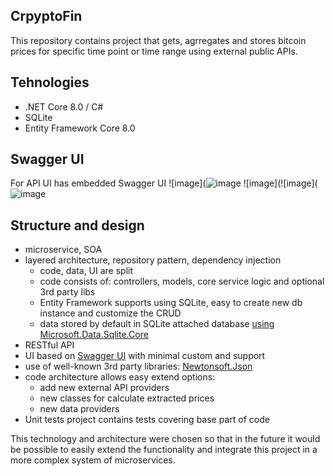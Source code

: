 ## CrpyptoFin
This repository contains project that gets, agrregates and stores bitcoin prices for specific time point or time range using external public APIs.

## Tehnologies
 - .NET Core 8.0 / C#
 - SQLite
 - Entity Framework Core 8.0
 
## Swagger UI
For API UI has embedded Swagger UI 
![image](![image](https://github.com/user-attachments/assets/41226084-3834-489a-80d7-130e76b88955)
![image](![image](![image](https://github.com/user-attachments/assets/7b3b1b9d-01fd-41ac-8792-ddb424aa9a87)

## Structure and design
- microservice, SOA
- layered architecture, repository pattern, dependency injection
  - code, data, UI are split
  - code consists of: controllers, models, core service logic and optional 3rd party libs
  - Entity Framework supports using SQLite, easy to create new db instance and customize the CRUD 
  - data stored by default in SQLite attached database [using Microsoft.Data.Sqlite.Core](https://www.nuget.org/packages/Microsoft.Data.Sqlite.Core/)
- RESTful API
- UI based on [Swagger UI](https://www.nuget.org/packages/swashbuckle.aspnetcore.swagger/) with minimal custom and support
- use of well-known 3rd party libraries: [Newtonsoft.Json](https://www.nuget.org/packages/Newtonsoft.Json)
- code architecture allows easy extend options:
  - add new external API providers
  - new classes for calculate extracted prices
  - new data providers
- Unit tests project contains tests covering base part of code

This technology and architecture were chosen so that in the future it would be possible to easily extend the functionality and integrate this project in a more complex system of microservices.
